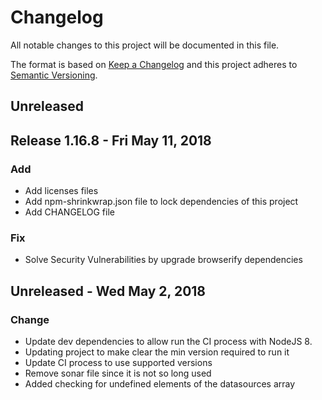 # Changelog
All notable changes to this project will be documented in this file.

The format is based on [Keep a Changelog](http://keepachangelog.com/en/1.0.0/)
and this project adheres to [Semantic Versioning](http://semver.org/spec/v2.0.0.html).

## Unreleased 

## Release 1.16.8 - Fri May 11, 2018
### Add
- Add licenses files
- Add npm-shrinkwrap.json file to lock dependencies of this project
- Add CHANGELOG file

### Fix
- Solve Security Vulnerabilities by upgrade browserify dependencies 

## Unreleased - Wed May 2, 2018
### Change
- Update dev dependencies to allow run the CI process with NodeJS 8.
- Updating project to make clear the min version required to run it
- Update CI process to use supported versions
- Remove sonar file since it is not so long used
- Added checking for undefined elements of the datasources array
